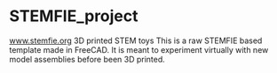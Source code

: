 # STEMFIE_project
www.stemfie.org 3D printed STEM toys
This is a raw STEMFIE based template made in FreeCAD.
It is meant to experiment virtually with new model assemblies before been 3D printed.
